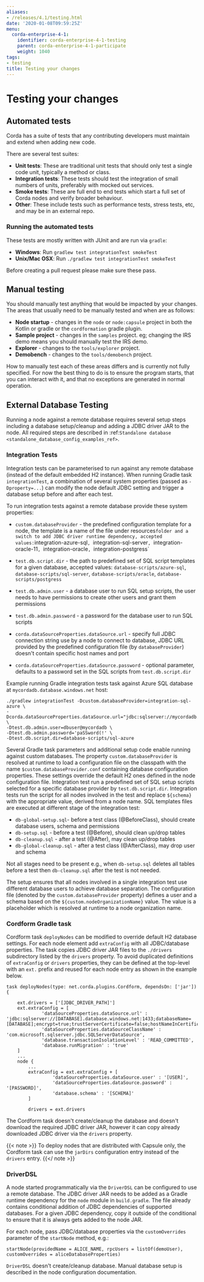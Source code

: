 ```yaml
---
aliases:
- /releases/4.1/testing.html
date: '2020-01-08T09:59:25Z'
menu:
  corda-enterprise-4-1:
    identifier: corda-enterprise-4-1-testing
    parent: corda-enterprise-4-1-participate
    weight: 1040
tags:
- testing
title: Testing your changes
---
```



# Testing your changes


## Automated tests

Corda has a suite of tests that any contributing developers must maintain and extend when adding new code.

There are several test suites:

* **Unit tests**: These are traditional unit tests that should only test a single code unit, typically a method or class.
* **Integration tests**: These tests should test the integration of small numbers of units, preferably with mocked out services.
* **Smoke tests**: These are full end to end tests which start a full set of Corda nodes and verify broader behaviour.
* **Other**: These include tests such as performance tests, stress tests, etc, and may be in an external repo.

### Running the automated tests

These tests are mostly written with JUnit and are run via `gradle`:

* **Windows**: Run `gradlew test integrationTest smokeTest`
* **Unix/Mac OSX**: Run `./gradlew test integrationTest smokeTest`

Before creating a pull request please make sure these pass.

## Manual testing

You should manually test anything that would be impacted by your changes. The areas that usually need to be manually tested and when are
as follows:


* **Node startup** - changes in the `node` or `node:capsule` project in both the Kotlin or gradle or the `cordformation` gradle plugin.
* **Sample project** - changes in the `samples` project. eg; changing the IRS demo means you should manually test the IRS demo.
* **Explorer** - changes to the `tools/explorer` project.
* **Demobench** - changes to the `tools/demobench` project.

How to manually test each of these areas differs and is currently not fully specified. For now the best thing to do is to ensure the
program starts, that you can interact with it, and that no exceptions are generated in normal operation.

## External Database Testing

Running a node against a remote database requires several setup steps including a database setup/cleanup and adding a JDBC driver JAR to the node.
All required steps are described in :ref:`Standalone database <standalone_database_config_examples_ref>`.

### Integration Tests

Integration tests can be parameterised to run against any remote database (instead of the default embedded H2 instance).
When running Gradle task `integrationTest`, a combination of several system properties (passed as `-Dproperty=...`) can modify the node default JDBC setting and trigger a database setup before and after each test.

To run integration tests against a remote database provide these system properties:

- ``custom.databaseProvider`` -  the predefined configuration template for a node, the template is a name of the file under resources` folder and a switch to add JDBC driver runtime dependency, accepted values: `integration-azure-sql`, `integration-sql-server`, `integration-oracle-11`, `integration-oracle`, `integration-postgress`

- ``test.db.script.dir`` - the path to predefined set of SQL script templates for a given database, accepted values: `database-scripts/azure-sql`, `database-scripts/sql-server`, `database-scripts/oracle`, `database-scripts/postgress`

- ``test.db.admin.user`` - a database user to run SQL setup scripts, the user needs to have permissions to create other users and grant them permissions

- `test.db.admin.password` -  a password for the database user to run SQL scripts

- `corda.dataSourceProperties.dataSource.url` - specify full JDBC connection string use by a node to connect to database, JDBC URL provided by the predefined configuration file (by `databaseProvider`) doesn't contain specific host names and port

- `corda.dataSourceProperties.dataSource.password` - optional parameter, defaults to a password set in the SQL scripts from `test.db.script.dir`

Example running Gradle integration tests task against Azure SQL database at `mycordadb.database.windows.net` host:

```
./gradlew integrationTest -Dcustom.databaseProvider=integration-sql-azure \
-Dcorda.dataSourceProperties.dataSource.url="jdbc:sqlserver://mycordadb.database.windows.net:1433;databaseName=mycordadb;encrypt=true;trustServerCertificate=false;hostNameInCertificate=*.database.windows.net;loginTimeout=30" \
-Dtest.db.admin.user=dbuser@mycordadb \
-Dtest.db.admin.password='paSSword(!' \
-Dtest.db.script.dir=database-scripts/sql-azure
```

Several Gradle task parameters and additional setup code enable running against custom databases.
The property `custom.databaseProvider` is resolved at runtime to load a configuration file on the classpath with the
name `$custom.databaseProvider.conf` containing database configuration properties. These settings override the default H2 ones
defined in the node configuration file.
Integration test run a predefined set of SQL setup scripts selected for a specific database provider by `test.db.script.dir`.
Integration tests run the script for all nodes involved in the test and replace `${schema}` with the appropriate value, derived from a node name. SQL templates files are executed at different stage of the integration test:

 - `db-global-setup.sql`- before a test class (@BeforeClass), should create database users, schema and permissions
 - `db-setup.sql` - before a test (@Before), should clean up/drop tables
 - `db-cleanup.sql` - after a test (@After), may clean up/drop tables
 - `db-global-cleanup.sql` - after a test class (@AfterClass), may drop user and schema

Not all stages need to be present e.g., when `db-setup.sql` deletes all tables before a test then `db-cleanup.sql` after the test is not needed.

The setup ensures that all nodes involved in a single integration test use different database users to achieve database separation.
The configuration file (denoted by the `custom.databaseProvider` property) defines a user and a schema based on the `${custom.nodeOrganizationName}` value.
The value is a placeholder which is resolved at runtime to a node organization name.

### Cordform Gradle task

Cordform task `deployNodes` can be modified to override default H2 database settings.
For each node element add `extraConfig` with all JDBC/database properties.
The task copies JDBC driver JAR files to the `./drivers` subdirectory listed by the `drivers` property.
To avoid duplicated definitions of `extraConfig` or `drivers` properties, they can be defined at the top-level with an `ext.` prefix and reused for each node entry as shown in the example below.

```
task deployNodes(type: net.corda.plugins.Cordform, dependsOn: ['jar']) {

    ext.drivers = ['[JDBC_DRIVER_PATH]']
    ext.extraConfig = [
             'dataSourceProperties.dataSource.url' : 'jdbc:sqlserver://[DATABASE].database.windows.net:1433;databaseName=[DATABASE];encrypt=true;trustServerCertificate=false;hostNameInCertificate=*.database.windows.net;loginTimeout=30',
             'dataSourceProperties.dataSourceClassName' : 'com.microsoft.sqlserver.jdbc.SQLServerDataSource',
             'database.transactionIsolationLevel' : 'READ_COMMITTED',
             'database.runMigration' : 'true'
    ]
    ...
    node {
        ...
        extraConfig = ext.extraConfig + [
                 'dataSourceProperties.dataSource.user' : '[USER]',
                 'dataSourceProperties.dataSource.password' : '[PASSWORD]',
                 'database.schema' : '[SCHEMA]'
        ]

        drivers = ext.drivers
```

The Cordform task doesn't create/cleanup the database and doesn't download the required JDBC driver JAR, however it can copy already downloaded JDBC driver via the `drivers` property.

{{< note >}}
To deploy nodes that are distributed with Capsule only, the Cordform task can use the ``jarDirs`` configuration entry instead of the ``drivers`` entry.
{{</ note >}}

### DriverDSL

A node started programmatically via the `DriverDSL` can be configured to use a remote database.
The JDBC driver JAR needs to be added as a Gradle runtime dependency for the `node` module in `build.gradle`.
The file already contains conditional addition of JDBC dependencies of supported databases.
For a given JDBC dependency, copy it outside of the conditional to ensure that it is always gets added to the node JAR.

For each node, pass JDBC/database properties via the `customOverrides` parameter of the `startNode` method, e.g.:


```
startNode(providedName = ALICE_NAME, rpcUsers = listOf(demoUser), customOverrides = aliceDatabaseProperties)
```

`DriverDSL` doesn't create/cleanup database. Manual database setup is described in the node configuration documentation.

